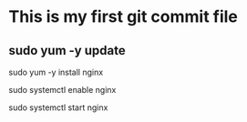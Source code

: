 **This is my first git commit file** 
===============
sudo yum -y update
---------------
sudo yum -y install nginx

sudo systemctl enable nginx

sudo systemctl start nginx


